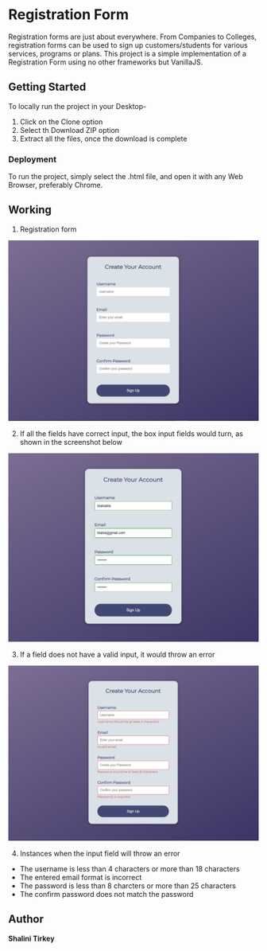 # Registration Form
Registration forms are just about everywhere. From Companies to Colleges, registration forms can be used to sign up customers/students for various services, programs or plans.
This project is a simple implementation of a Registration Form using no other frameworks but VanillaJS.

## Getting Started
To locally run the project in your Desktop-
1. Click on the Clone option
2. Select th Download ZIP option
3. Extract all the files, once the download is complete

### Deployment

To run the project, simply select the .html file, and open it with any Web Browser, preferably Chrome.

## Working
1. Registration form

![Registration form](images/working.png)

2. If all the fields have correct input, the box input fields would turn, as shown in the screenshot below

![Success](images/success.png)

3. If a field does not have a valid input, it would throw an error

![Error](images/error.png)

4. Instances when the input field will throw an error
* The username is less than 4 characters or more than 18 characters
* The entered email format is incorrect
* The password is less than 8 charcters or more than 25 characters
* The confirm password does not match the password

## Author
**Shalini Tirkey**

